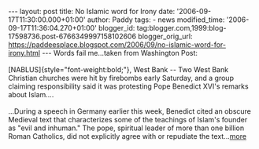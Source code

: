 \-\-- layout: post title: No Islamic word for Irony date:
\'2006-09-17T11:30:00.000+01:00\' author: Paddy tags: - news
modified\_time: \'2006-09-17T11:36:04.270+01:00\' blogger\_id:
tag:blogger.com,1999:blog-17598736.post-6766349997158102606
blogger\_orig\_url:
https://paddeesplace.blogspot.com/2006/09/no-islamic-word-for-irony.html
\-\-- Words fail me\...taken from Washington Post:\
\
[NABLUS]{style="font-weight:bold;"}, West Bank \-- Two West Bank
Christian churches were hit by firebombs early Saturday, and a group
claiming responsibility said it was protesting Pope Benedict XVI\'s
remarks about Islam\....\
\
\...During a speech in Germany earlier this week, Benedict cited an
obscure Medieval text that characterizes some of the teachings of
Islam\'s founder as \"evil and inhuman.\" The pope, spiritual leader of
more than one billion Roman Catholics, did not explicitly agree with or
repudiate the
text\...[more](https://www.washingtonpost.com/wp-dyn/content/article/2006/09/16/AR2006091600174.html)
